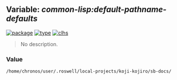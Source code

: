 ## Variable: ***common-lisp:*default-pathname-defaults****
[![package](https://img.shields.io/badge/Package-COMMON--LISP-5f9ea0.svg?style=social&colorA=999999)](../) [![type](https://img.shields.io/badge/Type-Variable-5f9ea0.svg?style=social&colorA=999999)](../#variable) [![clhs](https://img.shields.io/badge/CLHS-*DEFAULT--PATHNAME--DEFAULTS*-5f9ea0.svg?style=social&colorA=999999)](http://www.lispworks.com/documentation/HyperSpec/Body/v_defaul.htm) 

> No description.

### Value
```
/home/chronos/user/.roswell/local-projects/koji-kojiro/sb-docs/
```
